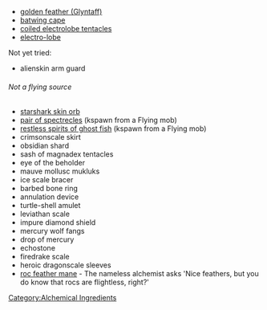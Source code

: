 -   [golden feather
    (Glyntaff)](Golden_Feather_(Glyntaff_Pass).md "wikilink")
-   [batwing cape](Batwing_Cape.md "wikilink")
-   [coiled electrolobe
    tentacles](Coiled_Electrolobe_Tentacles.md "wikilink")
-   [electro-lobe](Electro-lobe.md "wikilink")

Not yet tried:

-   alienskin arm guard

###### Not a flying source

-   [starshark skin orb](Starshark_Skin_Orb.md "wikilink")
-   [pair of spectrecles](Pair_Of_Spectrecles.md "wikilink") (kspawn
    from a Flying mob)
-   [restless spirits of ghost
    fish](Restless_Spirits_Of_Ghost_Fish.md "wikilink") (kspawn from a
    Flying mob)
-   crimsonscale skirt
-   obsidian shard
-   sash of magnadex tentacles
-   eye of the beholder
-   mauve mollusc mukluks
-   ice scale bracer
-   barbed bone ring
-   annulation device
-   turtle-shell amulet
-   leviathan scale
-   impure diamond shield
-   mercury wolf fangs
-   drop of mercury
-   echostone
-   firedrake scale
-   heroic dragonscale sleeves
-   [roc feather mane](Roc_Feather_Mane.md "wikilink") - The nameless
    alchemist asks 'Nice feathers, but you do know that rocs are
    flightless, right?'

[Category:Alchemical
Ingredients](Category:Alchemical_Ingredients "wikilink")

